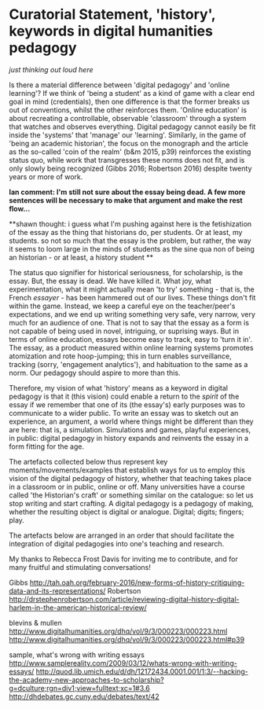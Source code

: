 # Curatorial Statement, 'history', keywords in digital humanities pedagogy

_just thinking out loud here_

Is there a material difference between 'digital pedagogy' and 'online learning'? If we think of 'being a student' as a kind of game with a clear end goal in mind (credentials), then one difference is that the former breaks us out of conventions, whilst the other reinforces them. 'Online education' is about recreating a controllable, observable 'classroom' through a system that watches and observes everything. Digital pedagogy cannot easily be fit inside the 'systems' that 'manage' our 'learning'. Similarly, in the game of 'being an academic historian', the focus on the monograph and the article as the so-called 'coin of the realm' (b&m 2015, p39) reinforces the existing status quo, while work that transgresses these norms does not fit, and is only slowly being recognized (Gibbs 2016; Robertson 2016) despite twenty years or more of work. 

**Ian comment: I'm still not sure about the essay being dead. A few more sentences will be necessary to make that argument and make the rest flow...**

**shawn thought:  i guess what I'm pushing against here is the fetishization of the essay as the thing that historians do, per students. Or at least, my students. so not so much that the essay is the problem, but rather, the way it seems to loom large in the minds of students as the sine qua non of being an historian - or at least, a history student **

The status quo signifier for historical seriousness, for scholarship, is the essay. But, the essay is dead. We have killed it. What joy, what experimentation, what it might actually mean 'to try' something - that is, the French _essayer_ -  has been hammered out of our lives. These things don't fit within the game. Instead, we keep a careful eye on the teacher/peer's expectations, and we end up writing something very safe, very narrow, very much for an audience of one. That is not to say that the essay as a form is not capable of being used in novel, intriguing, or suprising ways. But in terms of online education, essays become easy to track, easy to 'turn it in'. The essay, as a product measured within online learning systems promotes atomization and rote hoop-jumping; this in turn enables surveillance, tracking (sorry, 'engagement analytics'), and habituation to the same as a norm. Our pedagogy should aspire to more than this.

Therefore, my vision of what 'history' means as a keyword in digital pedagogy is that it (this vision) could enable a return to the _spirit_ of the essay if we remember that one of its (the essay's) early purposes was to communicate to a wider public. To write an essay was to sketch out an experience, an argument, a world where things might be different than they are here: that is, a simulation. Simulations and games, playful experiences, in public: digital pedagogy in history expands and reinvents the essay in a form fitting for the age. 

The artefacts collected below thus represent key moments/movements/examples that establish ways for us to employ this vision of the digital pedagogy of history, whether that teaching takes place in a classroom or in public, online or off. Many universities have a course called 'the Historian's craft' or something similar on the catalogue: so let us stop writing and start crafting. A digital pedagogy is a pedagogy of making, whether the resulting object is digital or analogue. Digital; digits; fingers; play.

The artefacts below are arranged in an order that should facilitate the integration of digital pedagogies into one's teaching and research.


My thanks to Rebecca Frost Davis for inviting me to contribute, and for many fruitful and stimulating conversations!

Gibbs http://tah.oah.org/february-2016/new-forms-of-history-critiquing-data-and-its-representations/
Robertson http://drstephenrobertson.com/article/reviewing-digital-history-digital-harlem-in-the-american-historical-review/

blevins & mullen http://www.digitalhumanities.org/dhq/vol/9/3/000223/000223.html
http://www.digitalhumanities.org/dhq/vol/9/3/000223/000223.html#p39


sample, what's wrong with writing essays
http://www.samplereality.com/2009/03/12/whats-wrong-with-writing-essays/
http://quod.lib.umich.edu/d/dh/12172434.0001.001/1:3/--hacking-the-academy-new-approaches-to-scholarship?g=dculture;rgn=div1;view=fulltext;xc=1#3.6
http://dhdebates.gc.cuny.edu/debates/text/42
